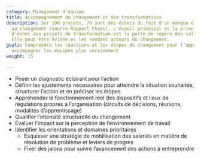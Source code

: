 ```yaml
---
category: Management d’équipe
title: Accompagnement du changement et des transformations
description: Sur 100 projets, 70 sont des échecs du fait d'un manque d'accompagnement
  au changement (source Rapport Chaos). L'écueil principal et la principale cause
  d'échec des projets de transformation est la perte de repère des collaborateurs.
  Elle peut être évitée en les rendant acteurs du changement.
goals: Comprendre les réactions et les étapes du changement pour l’appréhender et
  accompagner les équipes plus sereinement
weight: 15

---
```

* Poser un diagnostic éclairant pour l’action
* Définir les ajustements nécessaires pour atteindre la situation souhaitée, structurer l’action et en préciser les étapes
* Appréhender le fonctionnement réel des dispositifs et lieux de régulations propres à l’organisation (circuits de décisions, réunions, modalités d’apprentissage)
* Qualifier l’intensité structurelle du changement
* Évaluer l’impact sur la perception de l’environnement de travail
* Identifier les orientations et domaines prioritaires
  * Esquisser une stratégie de mobilisation des salariés en matière de résolution de problème et leviers de progrès
  * Fixer des jalons pour suivre l’avancement des actions à entreprendre
